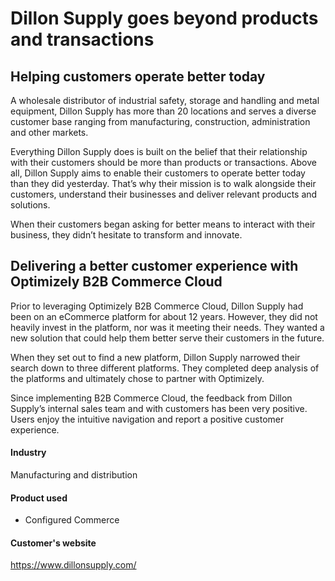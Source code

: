 # Dillon Supply goes beyond products and transactions

## Helping customers operate better today

A wholesale distributor of industrial safety, storage and handling and metal
equipment, Dillon Supply has more than 20 locations and serves a diverse
customer base ranging from manufacturing, construction, administration and other
markets.

Everything Dillon Supply does is built on the belief that their relationship
with their customers should be more than products or transactions. Above all,
Dillon Supply aims to enable their customers to operate better today than they
did yesterday. That’s why their mission is to walk alongside their customers,
understand their businesses and deliver relevant products and solutions.

When their customers began asking for better means to interact with their
business, they didn’t hesitate to transform and innovate.

## Delivering a better customer experience with Optimizely B2B Commerce Cloud

Prior to leveraging Optimizely B2B Commerce Cloud, Dillon Supply had been on an
eCommerce platform for about 12 years. However, they did not heavily invest in
the platform, nor was it meeting their needs. They wanted a new solution that
could help them better serve their customers in the future.

When they set out to find a new platform, Dillon Supply narrowed their search
down to three different platforms. They completed deep analysis of the platforms
and ultimately chose to partner with Optimizely.

Since implementing B2B Commerce Cloud, the feedback from Dillon Supply’s
internal sales team and with customers has been very positive. Users enjoy the
intuitive navigation and report a positive customer experience.

#### Industry

Manufacturing and distribution

#### Product used

- Configured Commerce

#### Customer's website

https://www.dillonsupply.com/
